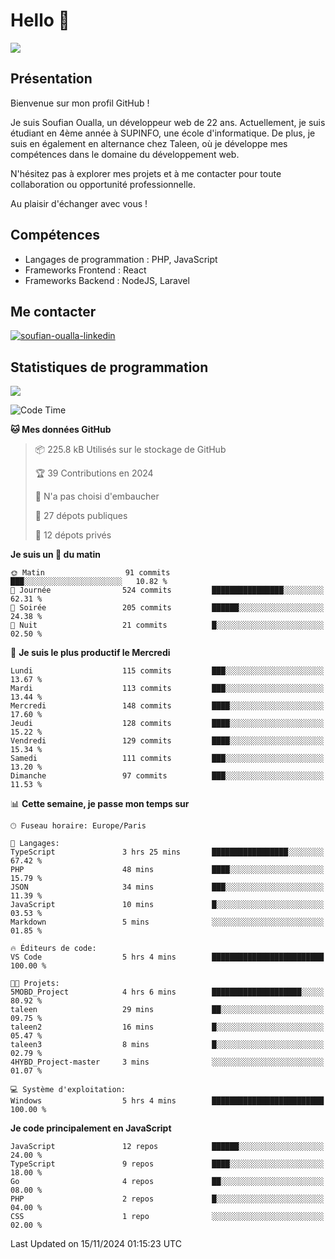 # Hello 👋

![](https://komarev.com/ghpvc/?username=OSoufian&color=1a1b27)

## Présentation

Bienvenue sur mon profil GitHub !

Je suis Soufian Oualla, un développeur web de 22 ans. Actuellement, je suis étudiant en 4ème année à SUPINFO, une école d'informatique. De plus, je suis en également en alternance chez Taleen, où je développe mes compétences dans le domaine du développement web.

N'hésitez pas à explorer mes projets et à me contacter pour toute collaboration ou opportunité professionnelle.

Au plaisir d'échanger avec vous !

## Compétences

- Langages de programmation : PHP, JavaScript
- Frameworks Frontend : React
- Frameworks Backend : NodeJS, Laravel

## Me contacter

<p>
<a href="https://www.linkedin.com/in/soufian-oualla/" target="_blank"><img align="center" src="https://img.shields.io/badge/-LinkedIn-0077B5?style=for-the-badge&logo=Linkedin&logoColor=white" alt="soufian-oualla-linkedin"/></a>

## Statistiques de programmation

<a href="https://github-readme-stats.vercel.app/api/top-langs/?username=OSoufian&layout=compact">
  <img align="center" src="https://github-readme-stats.vercel.app/api/top-langs/?username=OSoufian&layout=compact"/>
</a>

<br />

<!--START_SECTION:waka-->
![Code Time](http://img.shields.io/badge/Code%20Time-261%20hrs%2019%20mins-blue)

**🐱 Mes données GitHub** 

> 📦 225.8 kB Utilisés sur le stockage de GitHub 
 > 
> 🏆 39 Contributions en 2024
 > 
> 🚫 N'a pas choisi d'embaucher
 > 
> 📜 27 dépots publiques 
 > 
> 🔑 12 dépots privés 
 > 
**Je suis un 🐤 du matin** 

```text
🌞 Matin                  91 commits          ███░░░░░░░░░░░░░░░░░░░░░░   10.82 % 
🌆 Journée                524 commits         ████████████████░░░░░░░░░   62.31 % 
🌃 Soirée                 205 commits         ██████░░░░░░░░░░░░░░░░░░░   24.38 % 
🌙 Nuit                   21 commits          █░░░░░░░░░░░░░░░░░░░░░░░░   02.50 % 
```
📅 **Je suis le plus productif le Mercredi** 

```text
Lundi                    115 commits         ███░░░░░░░░░░░░░░░░░░░░░░   13.67 % 
Mardi                    113 commits         ███░░░░░░░░░░░░░░░░░░░░░░   13.44 % 
Mercredi                 148 commits         ████░░░░░░░░░░░░░░░░░░░░░   17.60 % 
Jeudi                    128 commits         ████░░░░░░░░░░░░░░░░░░░░░   15.22 % 
Vendredi                 129 commits         ████░░░░░░░░░░░░░░░░░░░░░   15.34 % 
Samedi                   111 commits         ███░░░░░░░░░░░░░░░░░░░░░░   13.20 % 
Dimanche                 97 commits          ███░░░░░░░░░░░░░░░░░░░░░░   11.53 % 
```


📊 **Cette semaine, je passe mon temps sur** 

```text
🕑︎ Fuseau horaire: Europe/Paris

💬 Langages: 
TypeScript               3 hrs 25 mins       █████████████████░░░░░░░░   67.42 % 
PHP                      48 mins             ████░░░░░░░░░░░░░░░░░░░░░   15.79 % 
JSON                     34 mins             ███░░░░░░░░░░░░░░░░░░░░░░   11.39 % 
JavaScript               10 mins             █░░░░░░░░░░░░░░░░░░░░░░░░   03.53 % 
Markdown                 5 mins              ░░░░░░░░░░░░░░░░░░░░░░░░░   01.85 % 

🔥 Éditeurs de code: 
VS Code                  5 hrs 4 mins        █████████████████████████   100.00 % 

🐱‍💻 Projets: 
5MOBD_Project            4 hrs 6 mins        ████████████████████░░░░░   80.92 % 
taleen                   29 mins             ██░░░░░░░░░░░░░░░░░░░░░░░   09.75 % 
taleen2                  16 mins             █░░░░░░░░░░░░░░░░░░░░░░░░   05.47 % 
taleen3                  8 mins              █░░░░░░░░░░░░░░░░░░░░░░░░   02.79 % 
4HYBD_Project-master     3 mins              ░░░░░░░░░░░░░░░░░░░░░░░░░   01.07 % 

💻 Système d'exploitation: 
Windows                  5 hrs 4 mins        █████████████████████████   100.00 % 
```

**Je code principalement en JavaScript** 

```text
JavaScript               12 repos            ██████░░░░░░░░░░░░░░░░░░░   24.00 % 
TypeScript               9 repos             ████░░░░░░░░░░░░░░░░░░░░░   18.00 % 
Go                       4 repos             ██░░░░░░░░░░░░░░░░░░░░░░░   08.00 % 
PHP                      2 repos             █░░░░░░░░░░░░░░░░░░░░░░░░   04.00 % 
CSS                      1 repo              ░░░░░░░░░░░░░░░░░░░░░░░░░   02.00 % 
```




 Last Updated on 15/11/2024 01:15:23 UTC
<!--END_SECTION:waka-->
